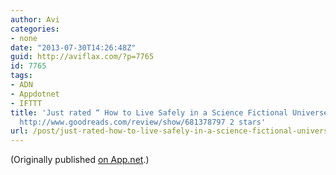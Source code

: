 ```yaml
---
author: Avi
categories:
- none
date: "2013-07-30T14:26:48Z"
guid: http://aviflax.com/?p=7765
id: 7765
tags:
- ADN
- Appdotnet
- IFTTT
title: 'Just rated “ How to Live Safely in a Science Fictional Universe ” at GoodReads:
  http://www.goodreads.com/review/show/681378797 2 stars'
url: /post/just-rated-how-to-live-safely-in-a-science-fictional-universe-at-goodreads-httpwww-goodreads-comreviewshow681378797-2-stars/
---
```

(Originally published [on App.net](http://alpha.app.net/aviflax/post/8246846).)